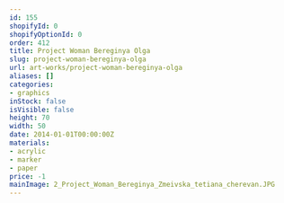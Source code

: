 ```yaml
---
id: 155
shopifyId: 0
shopifyOptionId: 0
order: 412
title: Project Woman Bereginya Olga
slug: project-woman-bereginya-olga
url: art-works/project-woman-bereginya-olga
aliases: []
categories:
- graphics
inStock: false
isVisible: false
height: 70
width: 50
date: 2014-01-01T00:00:00Z
materials:
- acrylic
- marker
- paper
price: -1
mainImage: 2_Project_Woman_Bereginya_Zmeivska_tetiana_cherevan.JPG
---
```

